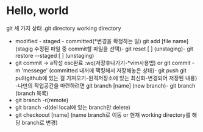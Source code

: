 Hello, world
============
git 세 가지 상태
.git directory
working directory
- modified - staged - committed(*변경을 확정하는 일)
git add [file name] (stagig 수정된 파일 중 commit할 파일을 선택)- git reset [ ] (unstaging)- git restore --staged [ ] (unstaging)
- git commit -> a작성 esc완료 :wq(저장후나가기-*vim사용법) or git commit -m 'messege' (committed 내꺼에 팩킹해서 저장해놓은 상태)- git push
git pull(github에 있는 걸 가져오기-원격저장소에 있는 최신화-변경되어 저장된 내용)
-나만의 작업공간을 마련하려면 git branch [name] (new branch)- git branch (branch 목록)
- git branch -r(remote)
- git branch -d(del local에 있는 branch만 delete)
- git checkoout [name] (name branch로 이동 or 현재 working directory를 해당 branch로 변경)
